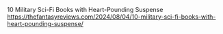10 Military Sci-Fi Books with Heart-Pounding Suspense https://thefantasyreviews.com/2024/08/04/10-military-sci-fi-books-with-heart-pounding-suspense/